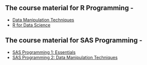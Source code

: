 ## The course material for R Programming - 

* [Data Manipulation Techniques](https://andreavillanes.github.io/R_Data_Manipulation_Techniques/)
* [R for Data Science](https://r4ds.had.co.nz/)

## The course material for SAS Programming - 

* [SAS Programming 1: Essentials](https://support.sas.com/edu/viewmyelearn.html?ctry=us) 
* [SAS Programming 2: Data Manipulation Techniques](https://support.sas.com/edu/viewmyelearn.html?ctry=us)